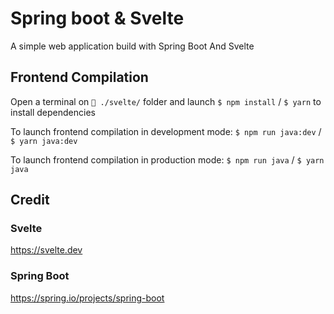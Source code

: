 # Spring boot & Svelte

A simple web application build with Spring Boot And Svelte

## Frontend Compilation

Open a terminal on `📂 ./svelte/` folder 
and launch `$ npm install` / `$ yarn`
to install dependencies

To launch frontend compilation in development mode:
`$ npm run java:dev` / `$ yarn java:dev`

To launch frontend compilation in production mode:
`$ npm run java` / `$ yarn java`

## Credit

### Svelte

https://svelte.dev

### Spring Boot

https://spring.io/projects/spring-boot
